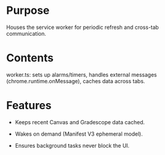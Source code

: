 # Purpose

Houses the service worker for periodic refresh and cross-tab communication.

# Contents

worker.ts: sets up alarms/timers, handles external messages (chrome.runtime.onMessage), caches data across tabs.

# Features

- Keeps recent Canvas and Gradescope data cached.

- Wakes on demand (Manifest V3 ephemeral model).

- Ensures background tasks never block the UI.
